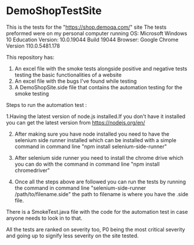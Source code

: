 # DemoShopTestSite

This is the tests for the "https://shop.demoqa.com/" site
The tests preformed were on my personal computer running
OS: Microsoft Windows 10 Education Version: 10.0.19044 Build 19044
Browser: Google Chrome Version 110.0.5481.178

This repository has:
1. An excel file with the smoke tests alongside positive and negative tests testing the basic functionalities of a website
2. An excel file with the bugs I've found while testing
3. A DemoShopSite.side file that contains the automation testing for the smoke testing

Steps to run the automation test : 


1.Having the latest version of node.js installed.If you don't have it installed you can get the latest version from https://nodejs.org/en/
  
2. After making sure you have node installed you need to have the selenium side runner installed which can be installed with a simple command in command line "npm install selenium-side-runner"

3. After selenium side runner you need to install the chrome drive which you can do with the command in command line "npm install chromedriver"

4. Once all the steps above are followed you can run the tests by running the command in command line "selenium-side-runner /path/to/filename.side" the path to filename is where you have the .side file.



There is a SmokeTest.java file with the code for the automation test in case anyone needs to look in to that.

All the tests are ranked on severity too, P0 being the most critical severity and going up to signify less severity on the site tested.
